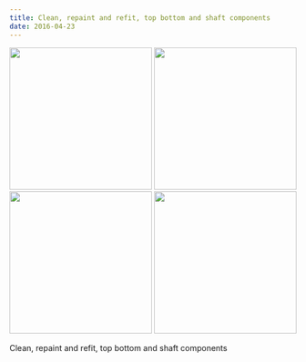 ```yaml
---
title: Clean, repaint and refit, top bottom and shaft components
date: 2016-04-23
---
```

  <img src="/Photos/2016-04-23/20160423-155114-25992071173-o.jpg" width=250 />
  <img src="/Photos/2016-04-23/20160423-155503-26518811400-o.jpg" width=250 />
  <img src="/Photos/2016-04-23/20160423-172205-26570765646-o.jpg" width=250 />
  <img src="/Photos/2016-04-23/20160423-172220-26570768426-o.jpg "width=250 />

Clean, repaint and refit, top bottom and shaft components﻿